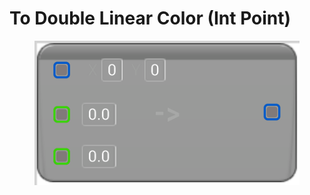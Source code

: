 # To Double Linear Color (Int Point)

<figure><img src="To_Double_Linear_Color_(Int_Point).png"></figure>